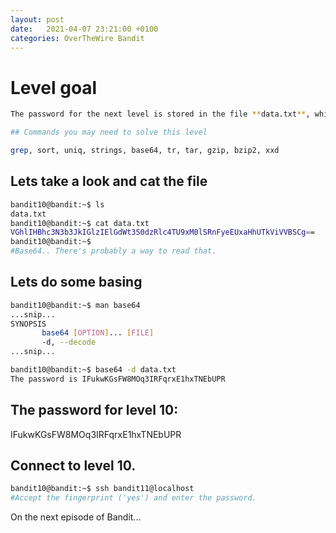 ```yaml
---
layout: post
date:   2021-04-07 23:21:00 +0100
categories: OverTheWire Bandit
---
```

# Level goal
```bash
The password for the next level is stored in the file **data.txt**, which contains base64 encoded data

## Commands you may need to solve this level

grep, sort, uniq, strings, base64, tr, tar, gzip, bzip2, xxd
```

## Lets take a look and cat the file
```bash
bandit10@bandit:~$ ls
data.txt
bandit10@bandit:~$ cat data.txt
VGhlIHBhc3N3b3JkIGlzIElGdWt3S0dzRlc4TU9xM0lSRnFyeEUxaHhUTkViVVBSCg==
bandit10@bandit:~$
#Base64.. There's probably a way to read that.
```

## Lets do some basing
```bash
bandit10@bandit:~$ man base64
...snip...
SYNOPSIS
       base64 [OPTION]... [FILE]
	   -d, --decode
...snip...
```

```bash
bandit10@bandit:~$ base64 -d data.txt
The password is IFukwKGsFW8MOq3IRFqrxE1hxTNEbUPR
```

## The password for level 10:

IFukwKGsFW8MOq3IRFqrxE1hxTNEbUPR

## Connect to level 10.
```bash
bandit10@bandit:~$ ssh bandit11@localhost
#Accept the fingerprint ('yes') and enter the password.
```

On the next episode of Bandit...
